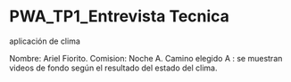 # PWA_TP1_Entrevista Tecnica
 aplicación de clima 

Nombre: Ariel Fiorito.
Comision: Noche A.
Camino elegido A : se muestran videos de fondo según el resultado del estado del clima.

